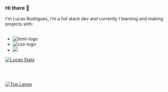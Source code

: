 ### Hi there 👋
I'm Lucas Rodrigues, i'm a full stack dev and currently I learning and making projects with:
<br>
<br>
-	<img src= "https://img.shields.io/badge/HTML5-E34F26?style=for-the-badge&logo=html5&logoColor=white" alt= "html-logo" />
- <img src= "https://img.shields.io/badge/CSS3-1572B6?style=for-the-badge&logo=css3&logoColor=white" alt= "css-logo" />
- <img src= "https://img.shields.io/badge/JavaScript-F7DF1E?style=for-the-badge&logo=javascript&logoColor=black" />

[![Lucas Stats](https://github-readme-stats.vercel.app/api?username=LucasRodriguesl5)](https://github.com/anuraghazra/github-readme-stats)

<br>
<br>

[![Top Langs](https://github-readme-stats.vercel.app/api/top-langs/?username=LucasRodriguesl5)](https://github.com/anuraghazra/github-readme-stats)
